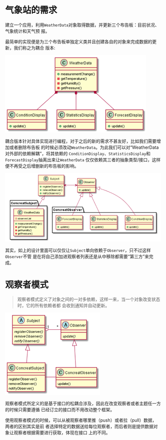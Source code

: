 
# 气象站的需求

建立一个应用，利用`WeatherData`对象取得数据，并更新三个布告板：目前状况、气象统计和天气预
报。

最简单的实现便是为三个布告板单独定义类并且创建各自的对象来完成数据的更新，我们称之为耦合
版本:

![](coupling_design.png)

耦合版本针对具体实现进行编程，对于之后的新的需求不甚友好，比如我们需要增加或者删除布告板
的时候必须改动`WeatherData`。为此我们可以对“WeatherData对外部的依赖解耦”，将其依赖的
`ConditionDisplay`、`StatisticsDisplay`和`ForecastDisplay`抽离出来让`WeatherData`
仅仅依赖其三者的抽象类型/接口，这样便不再受之后增删新的布告板的影响。

![](observer_design.png)

其实，如上的设计里面可以仅仅让`Subject`单向依赖于`Observer`，只不过这样`Observer`不管
是在将自己添加进观察者列表还是从中移除都需要“第三方”来完成。

# 观察者模式

> 观察者模式定义了对象之间的一对多依赖，这样一来，当一个对象改变状态时，它的所有依赖者都
会收到通知并自动更新。

![](observer.png)

观察者模式所定义的是基于接口的松耦合涉及，因此在改变观察者或者主题任一方的时候只需要遵循
已经订立的接口而不用改动整个框架。

使用观察者模式的时候，可以从被观察者哪里推（push）或者拉（pull）数据，两者的区别其实是前
者选择特定的数据送给每位观察者，而后者则是提供数据对象让观察者根据需要进行获取，体现在接口
上的不同。
